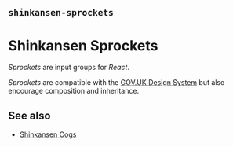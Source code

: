 ## `shinkansen-sprockets`

# Shinkansen Sprockets

*Sprockets* are input groups for *React*.

*Sprockets* are compatible with the [GOV.UK Design System](https://design-system.service.gov.uk/) but also encourage composition and inheritance.

## See also

- [Shinkansen Cogs](https://github.com/modernpoacher/shinkansen-cogs)
